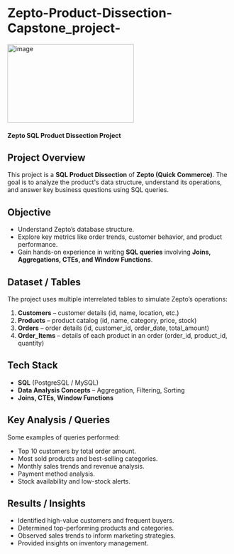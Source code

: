 # Zepto-Product-Dissection-Capstone_project-

<img width="285" height="177" alt="image" src="https://github.com/user-attachments/assets/6a0e4d17-b042-4a09-982c-5c66f54affad" />



#### Zepto SQL Product Dissection Project

##  Project Overview
This project is a **SQL Product Dissection** of **Zepto (Quick Commerce)**. The goal is to analyze the product's data structure, understand its operations, and answer key business questions using SQL queries.

##  Objective
- Understand Zepto’s database structure.  
- Explore key metrics like order trends, customer behavior, and product performance.  
- Gain hands-on experience in writing **SQL queries** involving **Joins, Aggregations, CTEs, and Window Functions**.  

##  Dataset / Tables
The project uses multiple interrelated tables to simulate Zepto’s operations:

1. **Customers** – customer details (id, name, location, etc.)  
2. **Products** – product catalog (id, name, category, price, stock)  
3. **Orders** – order details (id, customer_id, order_date, total_amount)  
4. **Order_Items** – details of each product in an order (order_id, product_id, quantity)  

##  Tech Stack
- **SQL** (PostgreSQL / MySQL)  
- **Data Analysis Concepts** – Aggregation, Filtering, Sorting  
- **Joins, CTEs, Window Functions**  

##  Key Analysis / Queries
Some examples of queries performed:  
- Top 10 customers by total order amount.  
- Most sold products and best-selling categories.  
- Monthly sales trends and revenue analysis.  
- Payment method analysis.  
- Stock availability and low-stock alerts.  

##  Results / Insights
- Identified high-value customers and frequent buyers.  
- Determined top-performing products and categories.  
- Observed sales trends to inform marketing strategies.  
- Provided insights on inventory management.  


